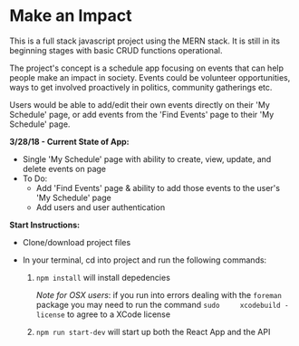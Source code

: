 # Make an Impact

This is a full stack javascript project using the MERN stack. It is still in its beginning stages with basic CRUD functions operational. 

The project's concept is a schedule app focusing on events that can help people make an impact in society. Events could be volunteer opportunities, ways to get involved proactively in politics, community gatherings etc.

Users would be able to add/edit their own events directly on their 'My Schedule' page, or add events from the 'Find Events' page to their 'My Schedule' page.

**3/28/18 - Current State of App:**
- Single 'My Schedule' page with ability to create, view, update, and delete events on page
- To Do:
    * Add 'Find Events' page & ability to add those events to the user's 'My Schedule' page
    * Add users and user authentication


**Start Instructions:**

- Clone/download project files
- In your terminal, cd into project and run the following commands:

  1. `npm install` will install depedencies
      
      *Note for OSX users*: if you run into errors dealing with the `foreman` package you may need to run the command `sudo     xcodebuild -license` to agree to a XCode license
  
  2. `npm run start-dev` will start up both the React App and the API

